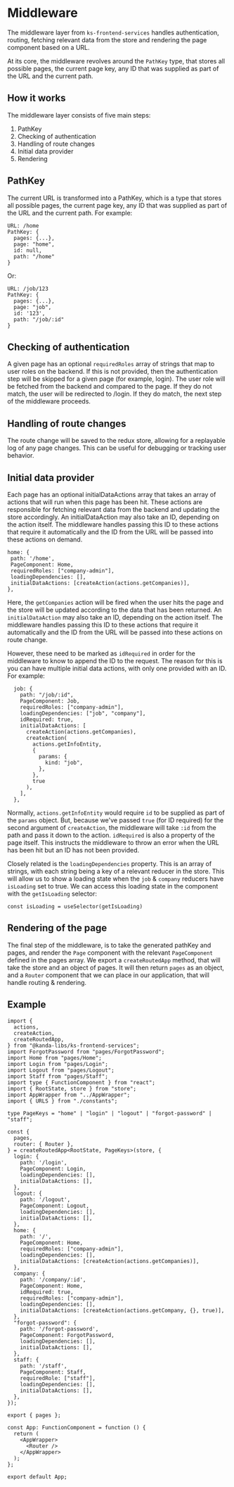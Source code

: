 Middleware
==
The middleware layer from `ks-frontend-services` handles authentication, routing, fetching relevant data from the store and rendering the page component based on a URL.

At its core, the middleware revolves around the `PathKey` type, that stores all possible pages, the current page key, any ID that was supplied as part of the URL and the current path.


How it works
---

The middleware layer consists of five main steps:

1. PathKey
2. Checking of authentication
3. Handling of route changes
4. Initial data provider
5. Rendering

PathKey
--

The current URL is transformed into a PathKey, which is a type that stores all possible pages, the current page key, any ID that was supplied as part of the URL and the current path. For example:

```
URL: /home
PathKey: {
  pages: {...},
  page: "home",
  id: null,
  path: "/home"
}
```

Or:

```
URL: /job/123
PathKey: {
  pages: {...},
  page: "job",
  id: '123',
  path: "/job/:id"
}
```


Checking of authentication
--
A given page has an optional `requiredRoles` array of strings that map to user roles on the backend. If this is not provided, then the authentication step will be skipped for a given page (for example, login). The user role will be fetched from the backend and compared to the page. If they do not match, the user will be redirected to /login. If they do match, the next step of the middleware proceeds.

Handling of route changes
--
The route change will be saved to the redux store, allowing for a replayable log of any page changes. This can be useful for debugging or tracking user behavior.

Initial data provider
--
Each page has an optional initialDataActions array that takes an array of actions that will run when this page has been hit. These actions are responsible for fetching relevant data from the backend and updating the store accordingly. An initialDataAction may also take an ID, depending on the action itself. The middleware handles passing this ID to these actions that require it automatically and the ID from the URL will be passed into these actions on demand.
   
   ```
   home: {
    path: '/home',
    PageComponent: Home,
    requiredRoles: ["company-admin"],
    loadingDependencies: [],
    initialDataActions: [createAction(actions.getCompanies)],
  },
  ```

Here, the `getCompanies` action will be fired when the user hits the page and the store will be updated according to the data that has been returned. An `initialDataAction` may also take an ID, depending on the action itself. The middleware handles passing this ID to these actions that require it automatically and the ID from the URL will be passed into these actions on route change.

However, these need to be marked as `idRequired` in order for the middleware to know to append the ID to the request. The reason for this is you can have multiple initial data actions, with only one provided with an ID. For example:

```
  job: {
    path: "/job/:id",
    PageComponent: Job,
    requiredRoles: ["company-admin"],
    loadingDependencies: ["job", "company"],
    idRequired: true,
    initialDataActions: [
      createAction(actions.getCompanies),
      createAction(
        actions.getInfoEntity,
        {
          params: {
            kind: "job",
          },
        },
        true
      ),
    ],
  },

```

Normally, `actions.getInfoEntity` would require `id` to be supplied as part of the `params` object. But, because we've passed `true` (for ID required) for the second argument of `createAction`, the middleware will take `:id` from the path and pass it down to the action. `idRequired` is also a property of the page itself. This instructs the middleware to throw an error when the URL has been hit but an ID has not been provided.

Closely related is the `loadingDependencies` property. This is an array of strings, with each string being a key of a relevant reducer in the store. This will allow us to show a loading state when the `job` & `company` reducers have `isLoading` set to true. We can access this loading state in the component with the `getIsLoading` selector:

```
const isLoading = useSelector(getIsLoading)
```

Rendering of the page
--
The final step of the middleware, is to take the generated pathKey and pages, and render the `Page` component with the relevant `PageComponent` defined in the pages array. We export a `createRoutedApp` method, that will take the store and an object of pages. It will then return `pages` as an object, and a `Router` component that we can place in our application, that will handle routing & rendering.

Example
--

```
import {
  actions,
  createAction,
  createRoutedApp,
} from "@kanda-libs/ks-frontend-services";
import ForgotPassword from "pages/ForgotPassword";
import Home from "pages/Home";
import Login from "pages/Login";
import Logout from "pages/Logout";
import Staff from "pages/Staff";
import type { FunctionComponent } from "react";
import { RootState, store } from "store";
import AppWrapper from "../AppWrapper";
import { URLS } from "./constants";

type PageKeys = "home" | "login" | "logout" | "forgot-password" | "staff";

const {
  pages,
  router: { Router },
} = createRoutedApp<RootState, PageKeys>(store, {
  login: {
    path: '/login',
    PageComponent: Login,
    loadingDependencies: [],
    initialDataActions: [],
  },
  logout: {
    path: '/logout',
    PageComponent: Logout,
    loadingDependencies: [],
    initialDataActions: [],
  },
  home: {
    path: '/',
    PageComponent: Home,
    requiredRoles: ["company-admin"],
    loadingDependencies: [],
    initialDataActions: [createAction(actions.getCompanies)],
  },
  company: {
    path: '/company/:id',
    PageComponent: Home,
    idRequired: true,
    requiredRoles: ["company-admin"],
    loadingDependencies: [],
    initialDataActions: [createAction(actions.getCompany, {}, true)],
  },
  "forgot-password": {
    path: '/forgot-password',
    PageComponent: ForgotPassword,
    loadingDependencies: [],
    initialDataActions: [],
  },
  staff: {
    path: '/staff',
    PageComponent: Staff,
    requiredRole: ["staff"],
    loadingDependencies: [],
    initialDataActions: [],
  },
});

export { pages };

const App: FunctionComponent = function () {
  return (
    <AppWrapper>
      <Router />
    </AppWrapper>
  );
};

export default App;
```
